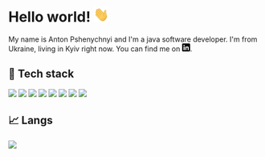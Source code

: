 <!-- [![Header](https://raw.githubusercontent.com/MartinHeinz/MartinHeinz/master/readme_header.png "Header")](https://martinheinz.dev/) -->

# Hello world! <img src="https://raw.githubusercontent.com/PshenAI/PshenAI/master/wave.gif" width="30px" height="30px" />

My name is Anton Pshenychnyi and I'm a java software developer. I'm from Ukraine, living in Kyiv right now. You can find me on [![LinkedIn][1.2]][1].

## 🔧 Tech stack
![](https://img.shields.io/badge/-Java-red?style=for-the-badge&logo=Java&logoColor=white)
![](https://img.shields.io/badge/-Spring-green?style=for-the-badge&logo=Spring&logoColor=white)
![](https://img.shields.io/badge/-docker-white?style=for-the-badge&logo=docker&logoColor=098ceb)
![](https://img.shields.io/badge/-Hibernate-54636a?style=for-the-badge&logo=Hibernate&logoColor=b6ac70)
![](https://img.shields.io/badge/-PostgreSQL-2a638e?style=for-the-badge&logo=PostgreSQL&logoColor=white)
![](https://img.shields.io/badge/-MongoDB-white?style=for-the-badge&logo=MongoDB&logoColor=00ae46)
![](https://img.shields.io/badge/-Maven-da002f?style=for-the-badge&logo=maven&logoColor=00ae46)
![](https://img.shields.io/badge/-junit5-005a31?style=for-the-badge&logo=junit5&logoColor=bc3138)

## &#x1f4c8; Langs

<a href="https://github.com/PshenAI/PshenAI">
  <img align="center" src="https://github-readme-stats.vercel.app/api/top-langs/?username=PshenAI&hide=javascript,html,css,tex&layout=compact&langs_count=4&theme=ambient_gradient" />
</a>

<!-- links to social media icons -->

<!-- icons with padding -->

<!-- icons without padding -->

[1.2]: https://raw.githubusercontent.com/PshenAI/PshenAI/master/linkedin-3-16.png (LinkedIn icon without padding)


<!-- links to your social media accounts -->
[1]: https://www.linkedin.com/in/pshenai/


<!-- Resources -->
<!-- Icons: https://simpleicons.org/ -->
<!-- GitHub Stats: https://github.com/anuraghazra/github-readme-stats -->
<!-- Emojis: https://emojipedia.org/emoji/ -->
<!-- HTML Emojis: https://www.fileformat.info/index.htm -->
<!-- Shields: https://shields.io/ -->
<!-- Awesome GitHub Profile README: https://github.com/abhisheknaiidu/awesome-github-profile-readme -->
